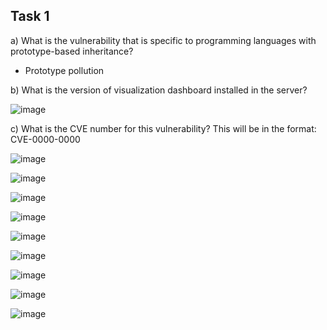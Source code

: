 ## Task 1
a) What is the vulnerability that is specific to programming languages with prototype-based inheritance?

- Prototype pollution

b) What is the version of visualization dashboard installed in the server?

![image](https://github.com/Akhilkj123/Cyber-Security/assets/65653010/d752d8a2-3c6d-4111-8629-bd2e395679e5)

c) What is the CVE number for this vulnerability? This will be in the format: CVE-0000-0000

![image](https://github.com/Akhilkj123/Cyber-Security/assets/65653010/dd0604d5-b3ee-4d0f-845d-0e1e9347904b)

![image](https://github.com/Akhilkj123/Cyber-Security/assets/65653010/e51fc717-2c26-4a6c-844b-42d1544db5cd)

![image](https://github.com/Akhilkj123/Cyber-Security/assets/65653010/20ceac78-efe8-4f3a-9b49-a4abd712d2a5)

![image](https://github.com/Akhilkj123/Cyber-Security/assets/65653010/269de452-691b-4158-9ede-6996d8acf238)

![image](https://github.com/Akhilkj123/Cyber-Security/assets/65653010/212a8959-4bbe-4727-b877-c378b41c9a99)

![image](https://github.com/Akhilkj123/Cyber-Security/assets/65653010/d5c30238-0019-442a-a78c-7ec33943615b)




![image](https://github.com/Akhilkj123/Cyber-Security/assets/65653010/53a4cbfc-6426-4a4a-b61d-d09b70d7fe00)

![image](https://github.com/Akhilkj123/Cyber-Security/assets/65653010/c44e9d9a-85f6-4192-8511-d26d87192523)


![image](https://github.com/Akhilkj123/Cyber-Security/assets/65653010/d2138044-1972-4529-8516-c99c4cc5595b)




